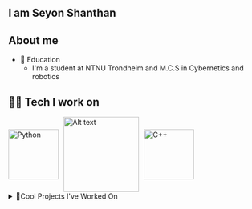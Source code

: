 ## I am Seyon Shanthan

## About me
* 🏦 Education
  * I'm a student at NTNU Trondheim and M.C.S in Cybernetics and robotics
## 🧑‍💻 Tech I work on
<div style="display: flex; gap: 10px; align-items: center;">
  <img src="https://static.vecteezy.com/system/resources/previews/048/332/144/non_2x/python-icon-transparent-background-free-png.png" alt="Python" width="100" />
  <img src="https://encrypted-tbn0.gstatic.com/images?q=tbn:ANd9GcQt3p-HtOe931QwKElWKMhVhvd0x6XqcDDBwcCqL9WD-9CiON2sUlKCFK3FAVbPiqVxFuk&usqp=CAU" alt="Alt text" width="150" />
  <img src="https://www.freeiconspng.com/uploads/c--logo-icon-0.png" alt="C++" width="100" />
</div>
<details>
  <summary>🚀Cool Projects I've Worked On</summary>
  <h2 align="center">
  <a href="https://github.com/seysha-git/Green-Escape-Game" target="_blank" style="text-decoration: none; color: inherit;">
    2D Escape Game
  </a>
</h2>
  <p align="center">
    Developed a 2D shooting game using Pygame as part of the subject IT 2 during high school.
  </p>
  <h2 align="center">
  <a href="https://github.com/seysha-git/LegoLabPendel" target="_blank" style="text-decoration: none; color: inherit;">
    Segway control system
  </a>
</h2>
  <p align="center">
    Developed a PID-controller for a segway using MATLAB & SIMULINK as a group project in the subject, intro to computerized control(TTK4100)
  </p>
</details>


